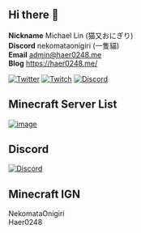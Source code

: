 ## Hi there 👋
**Nickname** Michael Lin (猫又おにぎり)  
**Discord** nekomataonigiri (一隻貓)    
**Email** admin@haer0248.me  
**Blog** https://haer0248.me/

[![Twitter](https://img.shields.io/badge/twitter-haer0248-1da1f2?style=for-the-badge&logo=twitter)](https://twitter.com/haer0248)
[![Twitch](https://img.shields.io/badge/twitch-haer0248-f04ca1?style=for-the-badge&logo=twitch)](https://twitch.tv/haer0248)
[![Discord](https://img.shields.io/badge/discord-VaQAY2s-5865F2?style=for-the-badge&logo=discord)](https://discord.gg/VaQAY2s)  

## Minecraft Server List
[![image](https://www.mc-list.xyz/assets/fbimg.png)](https://www.mc-list.xyz/)

## Discord
[![Discord](https://image.haer0248.me/discord_banner)](https://discord.gg/VaQAY2s)

## Minecraft IGN
NekomataOnigiri  
Haer0248
